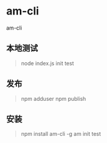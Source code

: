 # am-cli
am-cli

## 本地测试
>node index.js init test

## 发布
>npm adduser
npm publish

## 安装
>npm install am-cli -g
am init test


